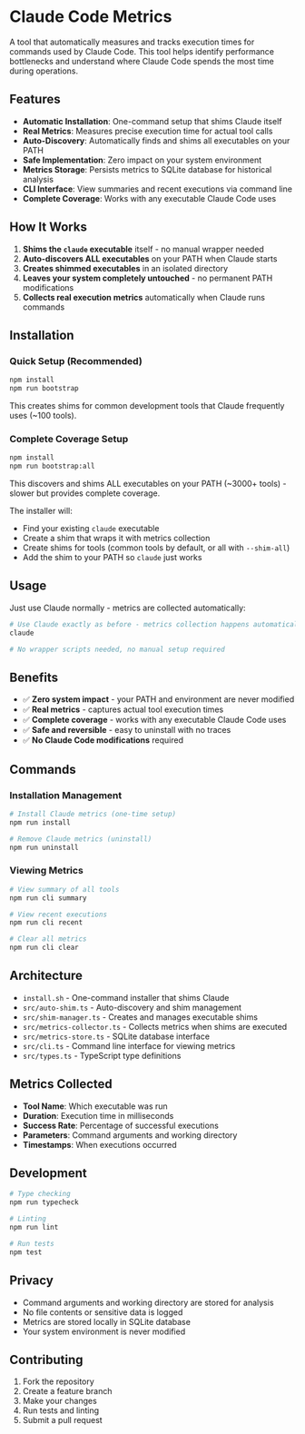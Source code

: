 # Claude Code Metrics

A tool that automatically measures and tracks execution times for commands used by Claude Code. This tool helps identify performance bottlenecks and understand where Claude Code spends the most time during operations.

## Features

- **Automatic Installation**: One-command setup that shims Claude itself
- **Real Metrics**: Measures precise execution time for actual tool calls
- **Auto-Discovery**: Automatically finds and shims all executables on your PATH
- **Safe Implementation**: Zero impact on your system environment  
- **Metrics Storage**: Persists metrics to SQLite database for historical analysis
- **CLI Interface**: View summaries and recent executions via command line
- **Complete Coverage**: Works with any executable Claude Code uses

## How It Works

1. **Shims the `claude` executable** itself - no manual wrapper needed
2. **Auto-discovers ALL executables** on your PATH when Claude starts
3. **Creates shimmed executables** in an isolated directory  
4. **Leaves your system completely untouched** - no permanent PATH modifications
5. **Collects real execution metrics** automatically when Claude runs commands

## Installation

### Quick Setup (Recommended)

```bash
npm install
npm run bootstrap
```

This creates shims for common development tools that Claude frequently uses (~100 tools).

### Complete Coverage Setup

```bash
npm install
npm run bootstrap:all
```

This discovers and shims ALL executables on your PATH (~3000+ tools) - slower but provides complete coverage.

The installer will:
- Find your existing `claude` executable
- Create a shim that wraps it with metrics collection
- Create shims for tools (common tools by default, or all with `--shim-all`)
- Add the shim to your PATH so `claude` just works

## Usage

Just use Claude normally - metrics are collected automatically:

```bash
# Use Claude exactly as before - metrics collection happens automatically
claude

# No wrapper scripts needed, no manual setup required
```

## Benefits

- ✅ **Zero system impact** - your PATH and environment are never modified
- ✅ **Real metrics** - captures actual tool execution times 
- ✅ **Complete coverage** - works with any executable Claude Code uses
- ✅ **Safe and reversible** - easy to uninstall with no traces
- ✅ **No Claude Code modifications** required

## Commands

### Installation Management

```bash
# Install Claude metrics (one-time setup)
npm run install

# Remove Claude metrics (uninstall)
npm run uninstall
```

### Viewing Metrics

```bash
# View summary of all tools
npm run cli summary

# View recent executions
npm run cli recent

# Clear all metrics
npm run cli clear
```

## Architecture

- `install.sh` - One-command installer that shims Claude
- `src/auto-shim.ts` - Auto-discovery and shim management
- `src/shim-manager.ts` - Creates and manages executable shims
- `src/metrics-collector.ts` - Collects metrics when shims are executed
- `src/metrics-store.ts` - SQLite database interface
- `src/cli.ts` - Command line interface for viewing metrics
- `src/types.ts` - TypeScript type definitions

## Metrics Collected

- **Tool Name**: Which executable was run
- **Duration**: Execution time in milliseconds
- **Success Rate**: Percentage of successful executions
- **Parameters**: Command arguments and working directory
- **Timestamps**: When executions occurred

## Development

```bash
# Type checking
npm run typecheck

# Linting
npm run lint

# Run tests
npm test
```

## Privacy

- Command arguments and working directory are stored for analysis
- No file contents or sensitive data is logged
- Metrics are stored locally in SQLite database
- Your system environment is never modified

## Contributing

1. Fork the repository
2. Create a feature branch
3. Make your changes
4. Run tests and linting
5. Submit a pull request
